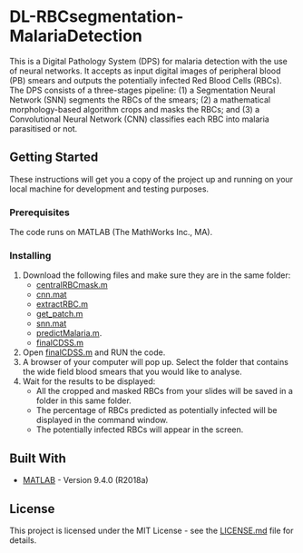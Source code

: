 # DL-RBCsegmentation-MalariaDetection

This is a Digital Pathology System (DPS) for malaria detection with the use of neural networks. It accepts as input digital images of peripheral blood (PB) smears and outputs the potentially infected Red Blood Cells (RBCs). The DPS consists of a three-stages pipeline: (1) a Segmentation Neural Network (SNN) segments the RBCs of the smears; (2) a mathematical morphology-based algorithm crops and masks the RBCs; and (3) a Convolutional Neural Network (CNN) classifies each RBC into malaria parasitised or not.

## Getting Started

These instructions will get you a copy of the project up and running on your local machine for development and testing purposes.

### Prerequisites

The code runs on MATLAB (The MathWorks Inc., MA).

### Installing

1) Download the following files and make sure they are in the same folder:
	* [centralRBCmask.m](https://github.com/mariadeor/DL-RBCsegmentation-MalariaDetection/blob/master/centralRBCmask.m)
	* [cnn.mat](https://github.com/mariadeor/DL-RBCsegmentation-MalariaDetection/blob/master/cnn.mat)
	* [extractRBC.m](https://github.com/mariadeor/DL-RBCsegmentation-MalariaDetection/blob/master/extractRBC.m)
	* [get_patch.m](https://github.com/mariadeor/DL-RBCsegmentation-MalariaDetection/blob/master/get_patch.m)
	* [snn.mat](https://github.com/mariadeor/DL-RBCsegmentation-MalariaDetection/blob/master/snn.mat)
	* [predictMalaria.m](https://github.com/mariadeor/DL-RBCsegmentation-MalariaDetection/blob/master/predictMalaria).
	* [finalCDSS.m](https://github.com/mariadeor/DL-RBCsegmentation-MalariaDetection/blob/master/finalCDSS.m)
2) Open [finalCDSS.m](https://github.com/mariadeor/DL-RBCsegmentation-MalariaDetection/blob/master/finalCDSS.m) and RUN the code.
3) A browser of your computer will pop up. Select the folder that contains the wide field blood smears that you would like to analyse.
4) Wait for the results to be displayed:
	* All the cropped and masked RBCs from your slides will be saved in a folder in this same folder.
	* The percentage of RBCs predicted as potentially infected will be displayed in the command window.
	* The potentially infected RBCs will appear in the screen.

## Built With

* [MATLAB](https://www.mathworks.com/company/newsroom/mathworks-announces-release-2018a-of-the-matlab-and-simulink-product-families.html) - Version 9.4.0 (R2018a)

## License

This project is licensed under the MIT License - see the [LICENSE.md](LICENSE.md) file for details.
